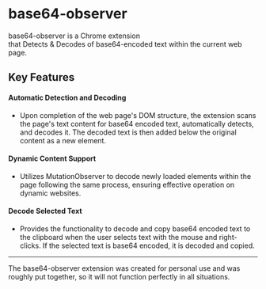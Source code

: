 # base64-observer
base64-observer is a Chrome extension  
that Detects & Decodes of base64-encoded text within the current web page.

## Key Features
#### Automatic Detection and Decoding
- Upon completion of the web page's DOM structure, the extension scans the page's text content for base64 encoded text, automatically detects, and decodes it. The decoded text is then added below the original content as a new element.
#### Dynamic Content Support
- Utilizes MutationObserver to decode newly loaded elements within the page following the same process, ensuring effective operation on dynamic websites.
#### Decode Selected Text
- Provides the functionality to decode and copy base64 encoded text to the clipboard when the user selects text with the mouse and right-clicks. If the selected text is base64 encoded, it is decoded and copied.

---

The base64-observer extension was created for personal use and was roughly put together, so it will not function perfectly in all situations.

